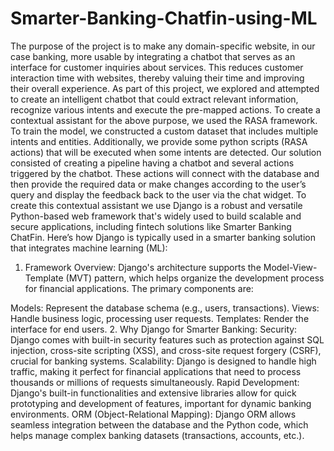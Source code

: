 # Smarter-Banking-Chatfin-using-ML
The purpose of the project is to make any domain-specific website, in our case banking, more usable by integrating a chatbot that serves as an interface for customer inquiries about services. This reduces customer interaction time with websites, thereby valuing their time and improving their overall experience. As part of this project, we explored and attempted to create an intelligent chatbot that could extract relevant information, recognize various intents and execute the pre-mapped actions. To create a contextual assistant for the above purpose, we used the RASA framework. To train the model, we constructed a custom dataset that includes multiple intents and entities. Additionally, we provide some python scripts (RASA actions) that will be executed when some intents are detected. Our solution consisted of creating a pipeline having a chatbot and several actions triggered by the chatbot. These actions will connect with the database and then provide the required data or make changes according to the user’s query and display the feedback back to the user via the chat widget.
To create this contextual assistant we use Django is a robust and versatile Python-based web framework that's widely used to build scalable and secure applications, including fintech solutions like Smarter Banking ChatFin. Here’s how Django is typically used in a smarter banking solution that integrates machine learning (ML):

1. Framework Overview:
Django's architecture supports the Model-View-Template (MVT) pattern, which helps organize the development process for financial applications. The primary components are:

Models: Represent the database schema (e.g., users, transactions).
Views: Handle business logic, processing user requests.
Templates: Render the interface for end users.
2. Why Django for Smarter Banking:
Security: Django comes with built-in security features such as protection against SQL injection, cross-site scripting (XSS), and cross-site request forgery (CSRF), crucial for banking systems.
Scalability: Django is designed to handle high traffic, making it perfect for financial applications that need to process thousands or millions of requests simultaneously.
Rapid Development: Django's built-in functionalities and extensive libraries allow for quick prototyping and development of features, important for dynamic banking environments.
ORM (Object-Relational Mapping): Django ORM allows seamless integration between the database and the Python code, which helps manage complex banking datasets (transactions, accounts, etc.).
